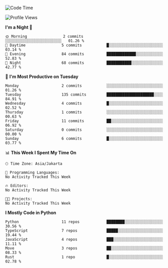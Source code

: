 <!--START_SECTION:waka-->
![Code Time](http://img.shields.io/badge/Code%20Time-1%2C719%20hrs%2059%20mins-blue)

![Profile Views](http://img.shields.io/badge/Profile%20Views-1-blue)

**I'm a Night 🦉** 

```text
🌞 Morning                2 commits           ░░░░░░░░░░░░░░░░░░░░░░░░░   01.26 % 
🌆 Daytime                5 commits           █░░░░░░░░░░░░░░░░░░░░░░░░   03.14 % 
🌃 Evening                84 commits          █████████████░░░░░░░░░░░░   52.83 % 
🌙 Night                  68 commits          ███████████░░░░░░░░░░░░░░   42.77 % 
```
📅 **I'm Most Productive on Tuesday** 

```text
Monday                   2 commits           ░░░░░░░░░░░░░░░░░░░░░░░░░   01.26 % 
Tuesday                  135 commits         █████████████████████░░░░   84.91 % 
Wednesday                4 commits           █░░░░░░░░░░░░░░░░░░░░░░░░   02.52 % 
Thursday                 1 commits           ░░░░░░░░░░░░░░░░░░░░░░░░░   00.63 % 
Friday                   11 commits          ██░░░░░░░░░░░░░░░░░░░░░░░   06.92 % 
Saturday                 0 commits           ░░░░░░░░░░░░░░░░░░░░░░░░░   00.00 % 
Sunday                   6 commits           █░░░░░░░░░░░░░░░░░░░░░░░░   03.77 % 
```


📊 **This Week I Spent My Time On** 

```text
🕑︎ Time Zone: Asia/Jakarta

💬 Programming Languages: 
No Activity Tracked This Week

🔥 Editors: 
No Activity Tracked This Week

🐱‍💻 Projects: 
No Activity Tracked This Week
```

**I Mostly Code in Python** 

```text
Python                   11 repos            ████████░░░░░░░░░░░░░░░░░   30.56 % 
TypeScript               7 repos             █████░░░░░░░░░░░░░░░░░░░░   19.44 % 
JavaScript               4 repos             ███░░░░░░░░░░░░░░░░░░░░░░   11.11 % 
Move                     3 repos             ██░░░░░░░░░░░░░░░░░░░░░░░   08.33 % 
Rust                     1 repo              █░░░░░░░░░░░░░░░░░░░░░░░░   02.78 % 
```




<!--END_SECTION:waka-->
